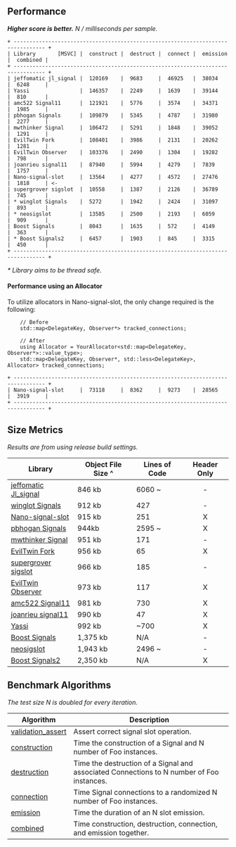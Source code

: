 Performance
-----------

**_Higher score is better._** _N / milliseconds per sample._

```
+ -------------------------------------------------------------------------------- +
| Library       [MSVC] |  construct |  destruct |  connect |  emission |  combined |
+ -------------------------------------------------------------------------------- +
| jeffomatic jl_signal |  120169    |  9683     |  46925   |  38034    |  6248     |
| Yassi                |  146357    |  2249     |  1639    |  39144    |  810      |
| amc522 Signal11      |  121921    |  5776     |  3574    |  34371    |  1985     |
| pbhogan Signals      |  109879    |  5345     |  4787    |  31980    |  2277     |
| mwthinker Signal     |  106472    |  5291     |  1848    |  39052    |  1291     |
| EvilTwin Fork        |  108401    |  3986     |  2131    |  20262    |  1281     |
| EvilTwin Observer    |  103376    |  2490     |  1304    |  19282    |  798      |
| joanrieu signal11    |  87940     |  5994     |  4279    |  7839     |  1757     |
| Nano-signal-slot     |  13564     |  4277     |  4572    |  27476    |  1818     | <-
| supergrover sigslot  |  10558     |  1387     |  2126    |  36789    |  745      |
| * winglot Signals    |  5272      |  1942     |  2424    |  31097    |  893      |
| * neosigslot         |  13585     |  2500     |  2193    |  6059     |  909      |
| Boost Signals        |  8043      |  1635     |  572     |  4149     |  363      |
| * Boost Signals2     |  6457      |  1903     |  845     |  3315     |  450      |
+ -------------------------------------------------------------------------------- +
```
_* Library aims to be thread safe._

#### Performance using an Allocator

To utilize allocators in Nano-signal-slot, the only change required is the following:

```
    // Before
    std::map<DelegateKey, Observer*> tracked_connections;
```
```
    // After
    using Allocator = YourAllocator<std::map<DelegateKey, Observer*>::value_type>;
    std::map<DelegateKey, Observer*, std::less<DelegateKey>, Allocator> tracked_connections;
```
```
+ -------------------------------------------------------------------------------- +
| Nano-signal-slot     |  73118     |  8362     |  9273    |  28565    |  3919     |
+ -------------------------------------------------------------------------------- +
```

Size Metrics
------------

_Results are from using release build settings._

| Library | Object File Size ^ | Lines of Code | Header Only |
| ------- | ------------------ | ------------- |:-----------:|
| [jeffomatic Jl_signal](https://github.com/jeffomatic/jl_signal) | 846 kb | 6060 ~ | - |
| [winglot Signals](https://github.com/winglot/Signals) | 912 kb | 427 | - |
| [Nano-signal-slot](https://github.com/NoAvailableAlias/nano-signal-slot) | 915 kb | 251 | X |
| [pbhogan Signals](https://github.com/pbhogan/Signals) | 944kb | 2595 ~ | X |
| [mwthinker Signal](https://github.com/mwthinker/Signal) | 951 kb | 171 | - |
| [EvilTwin Fork](https://github.com/NoAvailableAlias/nano-signal-slot/blob/master/benchmark/lib/eviltwin/observer_fork.hpp) | 956 kb | 65 | X |
| [supergrover sigslot](https://github.com/supergrover/sigslot) | 966 kb | 185 | - |
| [EvilTwin Observer](http://eviltwingames.com/blog/the-observer-pattern-revisited/) | 973 kb | 117 | X |
| [amc522 Signal11](https://github.com/amc522/Signal11) | 981 kb | 730 | X |
| [joanrieu signal11](https://github.com/joanrieu/signal11) | 990 kb | 47 | X |
| [Yassi](http://www.codeproject.com/Articles/867044/Yassi-Yet-Another-Signal-Slot-Implementation) | 992 kb | ~700 | X |
| [Boost Signals](http://www.boost.org/doc/libs/1_56_0/doc/html/signals.html) | 1,375 kb | N/A | - |
| [neosigslot](http://www.i42.co.uk/stuff/neosigslot.htm) | 1,943 kb | 2496 ~ | - |
| [Boost Signals2](http://www.boost.org/doc/libs/1_56_0/doc/html/signals2.html) | 2,350 kb | N/A | X |

Benchmark Algorithms
--------------------

_The test size N is doubled for every iteration._

| Algorithm | Description |
| --------- | ----------- |
| [validation_assert](https://github.com/NoAvailableAlias/nano-signal-slot/blob/master/benchmark/benchmark.hpp#L135) | Assert correct signal slot operation. |
| [construction](https://github.com/NoAvailableAlias/nano-signal-slot/blob/master/benchmark/benchmark.hpp#L160) | Time the construction of a Signal and N number of Foo instances. |
| [destruction](https://github.com/NoAvailableAlias/nano-signal-slot/blob/master/benchmark/benchmark.hpp#L181) | Time the destruction of a Signal and associated Connections to N number of Foo instances. |
| [connection](https://github.com/NoAvailableAlias/nano-signal-slot/blob/master/benchmark/benchmark.hpp#L211) | Time Signal connections to a randomized N number of Foo instances. |
| [emission](https://github.com/NoAvailableAlias/nano-signal-slot/blob/master/benchmark/benchmark.hpp#L239) | Time the duration of an N slot emission. |
| [combined](https://github.com/NoAvailableAlias/nano-signal-slot/blob/master/benchmark/benchmark.hpp#L269) | Time construction, destruction, connection, and emission together. |
